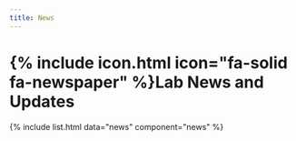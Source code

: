 ```yaml
---
title: News
---
```


# {% include icon.html icon="fa-solid fa-newspaper" %}Lab News and Updates


{% include list.html data="news" component="news" %}




